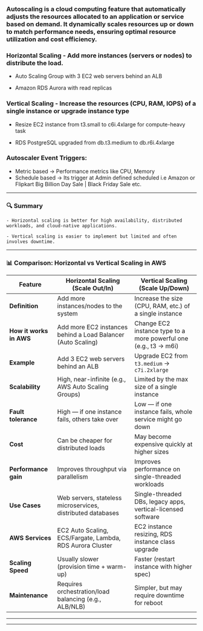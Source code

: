 

### Autoscaling is a cloud computing feature that automatically adjusts the resources allocated to an application or service based on demand. It dynamically scales resources up or down to match performance needs, ensuring optimal resource utilization and cost efficiency. 

### Horizontal Scaling -  Add more instances (servers or nodes) to distribute the load.

   - Auto Scaling Group with 3 EC2 web servers behind an ALB
     
   - Amazon RDS Aurora with read replicas

### Vertical Scaling -  Increase the resources (CPU, RAM, IOPS) of a single instance or upgrade instance type

   - Resize EC2 instance from t3.small to c6i.4xlarge for compute-heavy task

   - RDS PostgreSQL upgraded from db.t3.medium to db.r6i.4xlarge

### Autoscaler Event Triggers:
   - Metric based -> Performance metrics like CPU,  Memory
   - Schedule based -> Its trigger at Admin defined scheduled i.e Amazon or Flipkart Big Billion Day Sale | Black Friday Sale etc.
---

### 🔍 Summary

    - Horizontal scaling is better for high availability, distributed workloads, and cloud-native applications.

    - Vertical scaling is easier to implement but limited and often involves downtime.

---

### 📊 Comparison: Horizontal vs Vertical Scaling in AWS

| Feature                 | **Horizontal Scaling** (Scale Out/In)                        | **Vertical Scaling** (Scale Up/Down)                             |
| ----------------------- | ------------------------------------------------------------ | ---------------------------------------------------------------- |
| **Definition**          | Add more instances/nodes to the system                       | Increase the size (CPU, RAM, etc.) of a single instance          |
| **How it works in AWS** | Add more EC2 instances behind a Load Balancer (Auto Scaling) | Change EC2 instance type to a more powerful one (e.g., t3 → m6i) |
| **Example**             | Add 3 EC2 web servers behind an ALB                          | Upgrade EC2 from `t3.medium` → `c7i.2xlarge`                     |
| **Scalability**         | High, near-infinite (e.g., AWS Auto Scaling Groups)          | Limited by the max size of a single instance                     |
| **Fault tolerance**     | High — if one instance fails, others take over               | Low — if one instance fails, whole service might go down         |
| **Cost**                | Can be cheaper for distributed loads                         | May become expensive quickly at higher sizes                     |
| **Performance gain**    | Improves throughput via parallelism                          | Improves performance on single-threaded workloads                |
| **Use Cases**           | Web servers, stateless microservices, distributed databases  | Single-threaded DBs, legacy apps, vertical-licensed software     |
| **AWS Services**        | EC2 Auto Scaling, ECS/Fargate, Lambda, RDS Aurora Cluster    | EC2 instance resizing, RDS instance class upgrade                |
| **Scaling Speed**       | Usually slower (provision time + warm-up)                    | Faster (restart instance with higher spec)                       |
| **Maintenance**         | Requires orchestration/load balancing (e.g., ALB/NLB)        | Simpler, but may require downtime for reboot                     |

---
---
